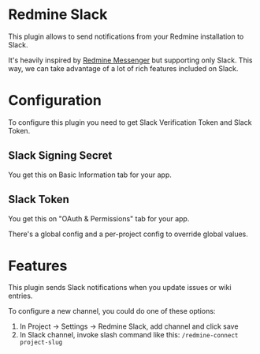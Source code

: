 Redmine Slack
=============

This plugin allows to send notifications from your Redmine installation to Slack.

It's heavily inspired by [Redmine Messenger](https://github.com/AlphaNodes/redmine_messenger/) but supporting only Slack. This way, we can take advantage of a lot of rich features included on Slack.

# Configuration

To configure this plugin you need to get Slack Verification Token and Slack Token.

## Slack Signing Secret

You get this on Basic Information tab for your app.

## Slack Token

You get this on "OAuth & Permissions" tab for your app.


There's a global config and a per-project config to override global values.

# Features

This plugin sends Slack notifications when you update issues or wiki entries.

To configure a new channel, you could do one of these options:

1) In Project -> Settings -> Redmine Slack, add channel and click save
2) In Slack channel, invoke slash command like this: `/redmine-connect project-slug`

